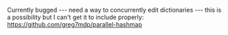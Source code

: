 Currently bugged --- need a way to concurrently edit dictionaries --- this is a possibility but I can't get it to include properly: https://github.com/greg7mdp/parallel-hashmap
